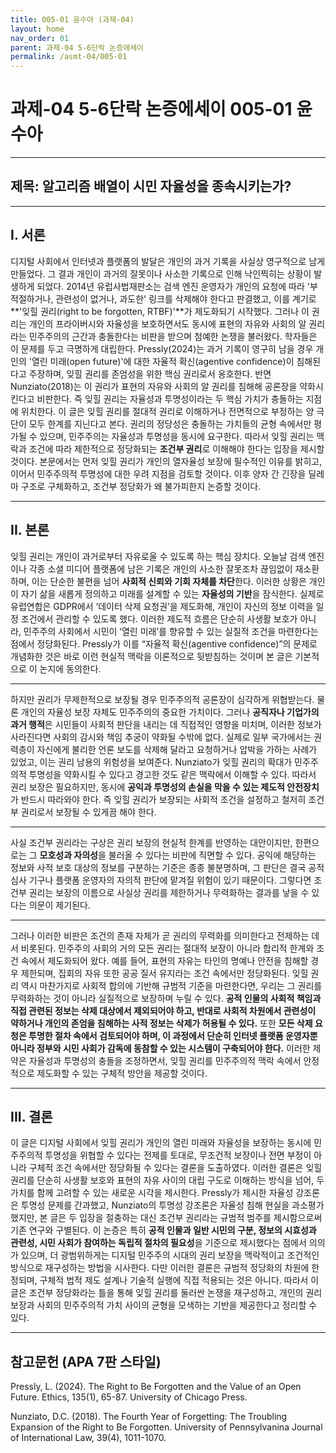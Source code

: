 ```yaml
---
title: 005-01 윤수아 (과제-04)
layout: home
nav_order: 01
parent: 과제-04 5-6단락 논증에세이
permalink: /asmt-04/005-01
---
```


# 과제-04 5-6단락 논증에세이 005-01 윤수아 

---

## 제목: 알고리즘 배열이 시민 자율성을 종속시키는가?

---

## I. 서론

디지털 사회에서 인터넷과 플랫폼의 발달은 개인의 과거 기록을 사실상 영구적으로 남게 만들었다. 그 결과 개인이 과거의 잘못이나 사소한 기록으로 인해 낙인찍히는 상황이 발생하게 되었다. 2014년 유럽사법재판소는 검색 엔진 운영자가 개인의 요청에 따라 '부적절하거나, 관련성이 없거나, 과도한' 링크를 삭제해야 한다고 판결했고, 이를 계기로 **'잊힐 권리(right to be forgotten, RTBF)'**가 제도화되기 시작했다. 그러나 이 권리는 개인의 프라이버시와 자율성을 보호하면서도 동시에 표현의 자유와 사회의 알 권리라는 민주주의의 근간과 충돌한다는 비판을 받으며 첨예한 논쟁을 불러왔다. 학자들은 이 문제를 두고 극명하게 대립한다. Pressly(2024)는 과거 기록이 영구히 남을 경우 개인의 '열린 미래(open future)'에 대한 자율적 확신(agentive confidence)이 침해된다고 주장하며, 잊힐 권리를 존엄성을 위한 핵심 권리로서 옹호한다. 반면 Nunziato(2018)는 이 권리가 표현의 자유와 사회의 알 권리를 침해해 공론장을 약화시킨다고 비판한다. 즉 잊힐 권리는 자율성과 투명성이라는 두 핵심 가치가 충돌하는 지점에 위치한다. 이 글은 잊힐 권리를 절대적 권리로 이해하거나 전면적으로 부정하는 양 극단이 모두 한계를 지닌다고 본다. 권리의 정당성은 충돌하는 가치들의 균형 속에서만 평가될 수 있으며, 민주주의는 자율성과 투명성을 동시에 요구한다. 따라서 잊힐 권리는 맥락과 조건에 따라 제한적으로 정당화되는 **조건부 권리**로 이해해야 한다는 입장을 제시할 것이다. 본문에서는 먼저 잊힐 권리가 개인의 열자율성 보장에 필수적인 이유를 밝히고, 이어서 민주주의적 투명성에 대한 우려 지점을 검토할 것이다. 이후 양자 간 긴장을 딜레마 구조로 구체화하고, 조건부 정당화가 왜 불가피한지 논증할 것이다.

---

## II. 본론

잊힐 권리는 개인이 과거로부터 자유로울 수 있도록 하는 핵심 장치다. 오늘날 검색 엔진이나 각종 소셜 미디어 플랫폼에 남은 기록은 개인의 사소한 잘못조차 끊임없이 재소환하며, 이는 단순한 불편을 넘어 **사회적 신뢰와 기회 자체를 차단**한다. 이러한 상황은 개인이 자기 삶을 새롭게 정의하고 미래를 설계할 수 있는 **자율성의 기반**을 잠식한다. 실제로 유럽연합은 GDPR에서 ‘데이터 삭제 요청권’을 제도화해, 개인이 자신의 정보 이력을 일정 조건에서 관리할 수 있도록 했다. 이러한 제도적 흐름은 단순히 사생활 보호가 아니라, 민주주의 사회에서 시민이 ‘열린 미래’를 향유할 수 있는 실질적 조건을 마련한다는 점에서 정당화된다. Pressly가 이를 “자율적 확신(agentive confidence)”의 문제로 개념화한 것은 바로 이런 현실적 맥락을 이론적으로 뒷받침하는 것이며 본 글은 기본적으로 이 논지에 동의한다.

---

하지만 권리가 무제한적으로 보장될 경우 민주주의적 공론장이 심각하게 위협받는다. 물론 개인의 자율성 보장 자체도 민주주의의 중요한 가치이다. 그러나 **공직자나 기업가의 과거 행적**은 시민들이 사회적 판단을 내리는 데 직접적인 영향을 미치며, 이러한 정보가 사라진다면 사회의 감시와 책임 추궁이 약화될 수밖에 없다. 실제로 일부 국가에서는 권력층이 자신에게 불리한 언론 보도를 삭제해 달라고 요청하거나 압박을 가하는 사례가 있었고, 이는 권리 남용의 위험성을 보여준다. Nunziato가 잊힐 권리의 확대가 민주주의적 투명성을 약화시킬 수 있다고 경고한 것도 같은 맥락에서 이해할 수 있다. 따라서 권리 보장은 필요하지만, 동시에 **공익과 투명성의 손실을 막을 수 있는 제도적 안전장치**가 반드시 따라와야 한다. 즉 잊힐 권리가 보장되는 사회적 조건을 설정하고 철저히 조건부 권리로서 보장될 수 있게끔 해야 한다.

---

사실 조건부 권리라는 구상은 권리 보장의 현실적 한계를 반영하는 대안이지만, 한편으로는 그 **모호성과 자의성**을 불러올 수 있다는 비판에 직면할 수 있다. 공익에 해당하는 정보와 사적 보호 대상의 정보를 구분하는 기준은 종종 불분명하며, 그 판단은 결국 공적 심사 기구나 플랫폼 운영자의 자의적 판단에 맡겨질 위험이 있기 때문이다. 그렇다면 조건부 권리는 보장의 이름으로 사실상 권리를 제한하거나 무력화하는 결과를 낳을 수 있다는 의문이 제기된다. 

---

그러나 이러한 비판은 조건의 존재 자체가 곧 권리의 무력화를 의미한다고 전제하는 데서 비롯된다. 민주주의 사회의 거의 모든 권리는 절대적 보장이 아니라 합리적 한계와 조건 속에서 제도화되어 왔다. 예를 들어, 표현의 자유는 타인의 명예나 안전을 침해할 경우 제한되며, 집회의 자유 또한 공공 질서 유지라는 조건 속에서만 정당화된다. 잊힐 권리 역시 마찬가지로 사회적 합의에 기반해 규범적 기준을 마련한다면, 우리는 그 권리를 무력화하는 것이 아니라 실질적으로 보장하며 누릴 수 있다. **공적 인물의 사회적 책임과 직접 관련된 정보는 삭제 대상에서 제외되어야 하고, 반대로 사회적 차원에서 관련성이 약하거나 개인의 존엄을 침해하는 사적 정보는 삭제가 허용될 수 있다.** 또한 **모든 삭제 요청은 투명한 절차 속에서 검토되어야 하며, 이 과정에서 단순히 인터넷 플랫폼 운영자뿐 아니라 정부와 시민 사회가 감독에 동참할 수 있는 시스템이 구축되어야 한다.** 이러한 제약은 자율성과 투명성의 충돌을 조정하면서, 잊힐 권리를 민주주의적 맥락 속에서 안정적으로 제도화할 수 있는 구체적 방안을 제공할 것이다.

---

## III. 결론 

이 글은 디지털 사회에서 잊힐 권리가 개인의 열린 미래와 자율성을 보장하는 동시에 민주주의적 투명성을 위협할 수 있다는 전제를 토대로, 무조건적 보장이나 전면 부정이 아니라 구체적 조건 속에서만 정당화될 수 있다는 결론을 도출하였다. 이러한 결론은 잊힐 권리를 단순히 사생활 보호와 표현의 자유 사이의 대립 구도로 이해하는 방식을 넘어, 두 가치를 함께 고려할 수 있는 새로운 시각을 제시한다. Pressly가 제시한 자율성 강조론은 투명성 문제를 간과했고, Nunziato의 투명성 강조론은 자율성 침해 현실을 과소평가했지만, 본 글은 두 입장을 절충하는 대신 조건부 권리라는 규범적 범주를 제시함으로써 기존 연구와 구별된다. 이 논증은 특히 **공적 인물과 일반 시민의 구분, 정보의 시효성과 관련성, 시민 사회가 참여하는 독립적 절차의 필요성**을 기준으로 제시했다는 점에서 의의가 있으며, 더 광범위하게는 디지털 민주주의 시대의 권리 보장을 맥락적이고 조건적인 방식으로 재구성하는 방법을 시사한다. 다만 이러한 결론은 규범적 정당화의 차원에 한정되며, 구체적 법적 제도 설계나 기술적 실행에 직접 적용되는 것은 아니다. 따라서 이 글은 조건부 정당화라는 틀을 통해 잊힐 권리를 둘러싼 논쟁을 재구성하고, 개인의 권리 보장과 사회의 민주주의적 가치 사이의 균형을 모색하는 기반을 제공한다고 정리할 수 있다.

---

## 참고문헌 (APA 7판 스타일)

Pressly, L. (2024). The Right to Be Forgotten and the Value of an Open Future. Ethics, 135(1), 65-87. University of Chicago Press.

Nunziato, D.C. (2018). The Fourth Year of Forgetting: The Troubling Expansion of the Right to Be Forgotten. University of Pennsylvanina Journal of International Law, 39(4), 1011-1070.

